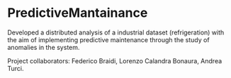 # PredictiveMantainance
Developed a distributed analysis of a industrial dataset (refrigeration) with the aim of implementing predictive maintenance through the study of anomalies in the system. 

Project collaborators: Federico Braidi, Lorenzo Calandra Bonaura, Andrea Turci.
